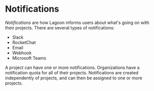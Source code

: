 # Notifications

_Notifications_ are how Lagoon informs users about what's going on with their projects. There are several types of notifications:

 - Slack
 - RocketChat
 - Email
 - Webhook
 - Microsoft Teams

A project can have one or more notifications. Organizations have a notification quota for all of their projects. Notifications are created independently of projects, and can then be assigned to one or more projects.
